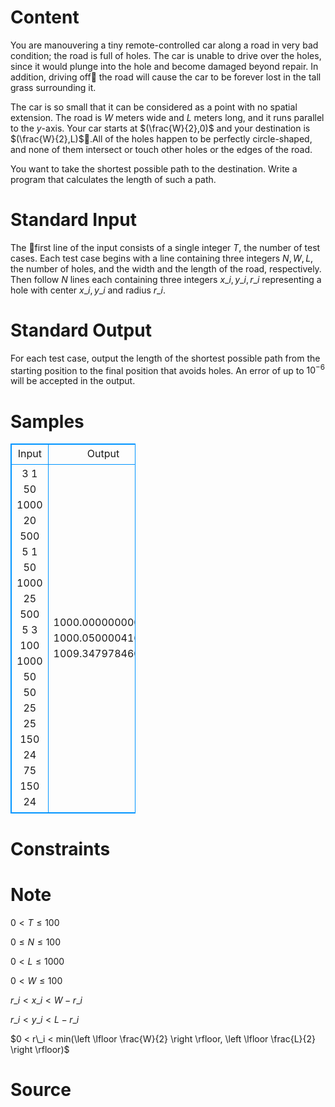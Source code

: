 
# Content

You are manouvering a tiny remote-controlled car along a road in very bad condition; the road is full of holes. The car is unable to drive over the holes, since it would plunge into the hole and become damaged beyond repair. In addition, driving off the road will cause the car to be forever lost in the tall grass surrounding it.

The car is so small that it can be considered as a point with no spatial extension. The road is $W$ meters wide and $L$ meters long, and it runs parallel to the $y$-axis. Your car starts at $(\frac{W}{2},0)$ and your destination is $(\frac{W}{2},L)$.All of the holes happen to be perfectly circle-shaped, and none of them intersect or touch other holes or the edges of the road.

You want to take the shortest possible path to the destination. Write a program that calculates the length of such a path.

# Standard Input

The first line of the input consists of a single integer $T$, the number of test cases. Each test case begins with a line containing three integers $N,W,L$, the number of holes, and the width and the length of the road, respectively. Then follow $N$ lines each containing three integers $x\_i,y\_i,r\_i$ representing a hole with center $x\_i,y\_i$ and radius $r\_i$.

# Standard Output

For each test case, output the length of the shortest possible path from the starting position to the final position that avoids holes. An error of up to $10^{-6}$ will be accepted in the output.

# Samples

<style>
        table,table tr th, table tr td { border:1px solid #0094ff; }
        table { width: 200px; min-height: 25px; line-height: 25px; text-align: center; border-collapse: collapse;}   
    </style>
<table>
	<tr>
		<td>Input</td>
		<td>Output</td>
	</tr>
<tr><td>3
1 50 1000
20 500 5
1 50 1000
25 500 5
3 100 1000
50 50 25
25 150 24
75 150 24</td><td>1000.00000000000
1000.05000041668
1009.34797846036</td></tr></table>


# Constraints



# Note

$0 < T \leq 100$

$0 \leq N \leq 100$

$0 < L \leq 1000$

$0 < W \leq 100$

$r\_i < x\_i < W - r\_i$

$r\_i < y\_i < L - r\_i$

$0 < r\_i < min(\left \lfloor \frac{W}{2} \right \rfloor, \left \lfloor \frac{L}{2} \right \rfloor)$

# Source


